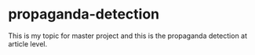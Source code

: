 # propaganda-detection

This is my topic for master project and this is the propaganda detection at article level.
